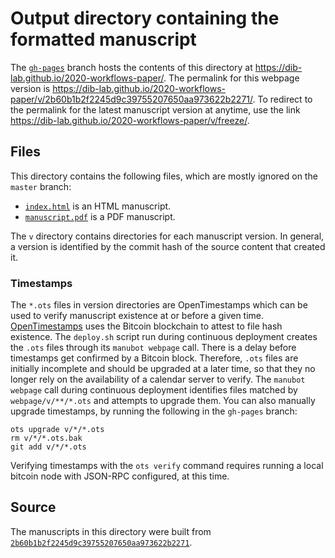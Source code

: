 # Output directory containing the formatted manuscript

The [`gh-pages`](https://github.com/dib-lab/2020-workflows-paper/tree/gh-pages) branch hosts the contents of this directory at <https://dib-lab.github.io/2020-workflows-paper/>.
The permalink for this webpage version is <https://dib-lab.github.io/2020-workflows-paper/v/2b60b1b2f2245d9c39755207650aa973622b2271/>.
To redirect to the permalink for the latest manuscript version at anytime, use the link <https://dib-lab.github.io/2020-workflows-paper/v/freeze/>.

## Files

This directory contains the following files, which are mostly ignored on the `master` branch:

+ [`index.html`](index.html) is an HTML manuscript.
+ [`manuscript.pdf`](manuscript.pdf) is a PDF manuscript.

The `v` directory contains directories for each manuscript version.
In general, a version is identified by the commit hash of the source content that created it.

### Timestamps

The `*.ots` files in version directories are OpenTimestamps which can be used to verify manuscript existence at or before a given time.
[OpenTimestamps](https://opentimestamps.org/) uses the Bitcoin blockchain to attest to file hash existence.
The `deploy.sh` script run during continuous deployment creates the `.ots` files through its `manubot webpage` call.
There is a delay before timestamps get confirmed by a Bitcoin block.
Therefore, `.ots` files are initially incomplete and should be upgraded at a later time, so that they no longer rely on the availability of a calendar server to verify.
The `manubot webpage` call during continuous deployment identifies files matched by `webpage/v/**/*.ots` and attempts to upgrade them.
You can also manually upgrade timestamps, by running the following in the `gh-pages` branch:

```shell
ots upgrade v/*/*.ots
rm v/*/*.ots.bak
git add v/*/*.ots
```

Verifying timestamps with the `ots verify` command requires running a local bitcoin node with JSON-RPC configured, at this time.

## Source

The manuscripts in this directory were built from
[`2b60b1b2f2245d9c39755207650aa973622b2271`](https://github.com/dib-lab/2020-workflows-paper/commit/2b60b1b2f2245d9c39755207650aa973622b2271).
